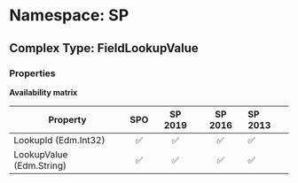 # Namespace: SP

## Complex Type: FieldLookupValue

### Properties

**Availability matrix**

Property | SPO | SP 2019 | SP 2016 | SP 2013
----------|:---:|:-------:|:-------:|:-------
LookupId (Edm.Int32) | ✅ | ✅ | ✅ | ✅
LookupValue (Edm.String) | ✅ | ✅ | ✅ | ✅